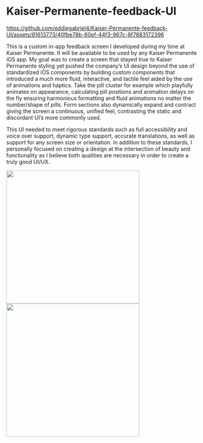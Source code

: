 # Kaiser-Permanente-feedback-UI

https://github.com/eddiegabriel4/Kaiser-Permanente-feedback-UI/assets/81613773/40fbe78b-60ef-44f3-967c-8f7883172396

This is a custom in-app feedback screen I developed during my time at Kaiser Permanente. It will be available to be used by any Kaiser Permanente iOS app. My goal was to create a screen that stayed true to Kaiser Permanente styling yet pushed the company’s UI design beyond the use of standardized iOS components by building custom components that introduced a much more fluid, interactive, and tactile feel aided by the use of animations and haptics. Take the pill cluster for example which playfully animates on appearance, calculating pill positions and animation delays on the fly ensuring harmonious formatting and fluid animations no matter the number/shape of pills. Form sections also dynamically expand and contract giving the screen a continuous, unified feel, contrasting the static and discordant UI’s more commonly used. 

This UI needed to meet rigorous standards such as full accessibility and voice over support, dynamic type support, accurate translations, as well as support for any screen size or orientation. In addition to these standards, I personally focused on creating a design at the intersection of beauty and functionality as I believe both qualities are necessary in order to create a truly good UI/UX.

<img src="https://github.com/eddiegabriel4/Kaiser-Permanente-feedback-UI/assets/81613773/5bf02600-dcf1-4246-a893-e93650613a28" width="350">

<img src="https://github.com/eddiegabriel4/Kaiser-Permanente-feedback-UI/assets/81613773/dc1f2339-d0a9-41b5-8fa3-2187f8332bba" width="350">
